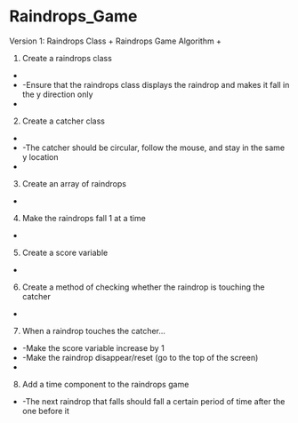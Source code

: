 Raindrops_Game
==============

Version 1: Raindrops Class
+
Raindrops Game Algorithm
+
1.  Create a raindrops class
+  
+  -Ensure that the raindrops class displays the raindrop and makes it fall in the y direction only
+
2.  Create a catcher class
+  
+  -The catcher should be circular, follow the mouse, and stay in the same y location
+
3.  Create an array of raindrops
+
4.  Make the raindrops fall 1 at a time
+
5.  Create a score variable
+
6.  Create a method of checking whether the raindrop is touching the catcher
+
7.  When a raindrop touches the catcher...
+
    -Make the score variable increase by 1
+  
   -Make the raindrop disappear/reset (go to the top of the screen)
+
8.  Add a time component to the raindrops game

+  -The next raindrop that falls should fall a certain period of time after the one before it

